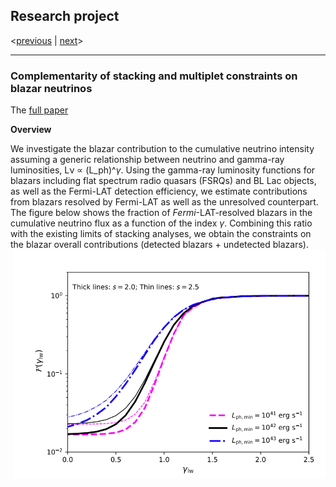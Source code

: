 ## Research project
<[previous](https://yuan-cc.github.io/research/projects/smbh_mergers.html) | [next](https://yuan-cc.github.io/research/projects/gal_mergers.html)>
<hr>

### Complementarity of stacking and multiplet constraints on blazar neutrinos

The [full paper](https://iopscience.iop.org/article/10.3847/1538-4357/ab65ea)

**Overview**

We investigate the blazar contribution to the cumulative neutrino intensity assuming a generic
relationship between neutrino and gamma-ray luminosities, Lν ∝ (L_ph)^*&gamma;*. Using the gamma-ray
luminosity functions for blazars including flat spectrum radio quasars (FSRQs) and BL Lac objects,
as well as the Fermi-LAT detection efficiency, we estimate contributions from blazars resolved by
Fermi-LAT as well as the unresolved counterpart. The figure below shows the fraction of *Fermi*-LAT-resolved blazars in the
cumulative neutrino flux as a function of the index *&gamma;*. Combining this ratio with the existing limits of stacking analyses, we obtain the constraints on the blazar overall contributions (detected blazars + undetected blazars).
<img align="right" src="figs/compl1.png" alt="drawing" width="500"/>
